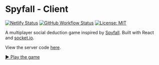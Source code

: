 # Spyfall - Client

[![Netlify Status](https://api.netlify.com/api/v1/badges/9533fa3b-785d-4ddb-ab13-366089f5d10b/deploy-status)](https://app.netlify.com/sites/heuristic-bartik-850df8/deploys)
[![GitHub Workflow Status](https://img.shields.io/github/workflow/status/VeryBadFrags/online-spy-client/CodeQL)](https://github.com/VeryBadFrags/online-spy-client/actions/workflows/codeql-analysis.yml)
[![License: MIT](https://img.shields.io/badge/license-MIT-green)](https://github.com/VeryBadFrags/online-spy-client/blob/master/LICENSE)

A multiplayer social deduction game inspired by [Spyfall](https://hwint.ru/portfolio-item/spyfall/). Built with React and [socket.io](https://socket.io).

View the server code [here](https://github.com/VeryBadFrags/spyfall-server).

[▶️ Play the game](https://spy.verybadfrags.com)
